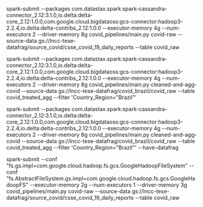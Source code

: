 spark-submit --packages com.datastax.spark:spark-cassandra-connector_2.12:3.1.0,io.delta:delta-core_2.12:1.0.0,com.google.cloud.bigdataoss:gcs-connector:hadoop3-2.2.4,io.delta:delta-contribs_2.12:1.0.0 --executor-memory 4g --num-executors 2 --driver-memory 8g covid_pipelines/main.py covid-raw --source-data gs://lncc-tese-datafrag/source_covid/csse_covid_19_daily_reports --table covid_raw

spark-submit --packages com.datastax.spark:spark-cassandra-connector_2.12:3.1.0,io.delta:delta-core_2.12:1.0.0,com.google.cloud.bigdataoss:gcs-connector:hadoop3-2.2.4,io.delta:delta-contribs_2.12:1.0.0 --executor-memory 4g --num-executors 2 --driver-memory 8g covid_pipelines/main.py cleaned-and-agg-covid --source-data gs://lncc-tese-datafrag/covid_brazil/covid_raw --table covid_treated_agg --filter 'Country_Region="Brazil"'

spark-submit --packages com.datastax.spark:spark-cassandra-connector_2.12:3.1.0,io.delta:delta-core_2.12:1.0.0,com.google.cloud.bigdataoss:gcs-connector:hadoop3-2.2.4,io.delta:delta-contribs_2.12:1.0.0 --executor-memory 4g --num-executors 2 --driver-memory 8g covid_pipelines/main.py cleaned-and-agg-covid --source-data gs://lncc-tese-datafrag/covid_brazil/covid_raw --table covid_treated_agg --filter 'Country_Region="Brazil"' --have-datafrag


spark-submit --conf "fs.gs.impl=com.google.cloud.hadoop.fs.gcs.GoogleHadoopFileSystem" --conf "fs.AbstractFileSystem.gs.impl=com.google.cloud.hadoop.fs.gcs.GoogleHadoopFS" --executor-memory 2g --num-executors 1 --driver-memory 3g covid_pipelines/main.py covid-raw --source-data gs://lncc-tese-datafrag/source_covid/csse_covid_19_daily_reports --table covid_raw